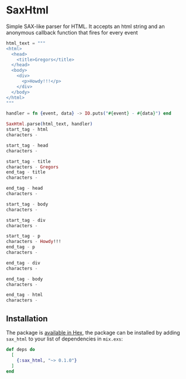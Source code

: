 # SaxHtml

Simple SAX-like parser for HTML.
It accepts an html string and an anonymous callback function that fires for every event


```elixir
html_text = """
<html>
  <head>
    <title>Gregors</title>
  </head>
  <body>
    <div>
      <p>Howdy!!!</p>
    </div>
  </body>
</html>
"""

handler = fn {event, data} -> IO.puts("#{event} - #{data}") end

SaxHtml.parse(html_text, handler)
start_tag - html
characters -

start_tag - head
characters -

start_tag - title
characters - Gregors
end_tag - title
characters -

end_tag - head
characters -

start_tag - body
characters -

start_tag - div
characters -

start_tag - p
characters - Howdy!!!
end_tag - p
characters -

end_tag - div
characters -

end_tag - body
characters -

end_tag - html
characters -
```

## Installation

The package is [available in Hex](https://hex.pm/packages/sax_html), the package can be installed by adding `sax_html` to your list of dependencies in `mix.exs`:

```elixir
def deps do
  [
    {:sax_html, "~> 0.1.0"}
  ]
end
```

